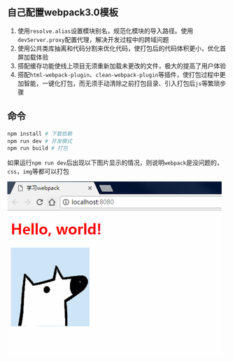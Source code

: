 ## 自己配置webpack3.0模板 

1. 使用`resolve.alias`设置模块别名，规范化模块的导入路径。使用`devServer.proxy`配置代理，解决开发过程中的跨域问题
2. 使用公共类库抽离和代码分割来优化代码，使打包后的代码体积更小，优化首屏加载体验
3. 搭配缓存功能使线上项目无须重新加载未更改的文件，极大的提高了用户体验
4. 搭配`html-webpack-plugin`、`clean-webpack-plugin`等插件，使打包过程中更加智能，一键化打包，而无须手动清除之前打包目录、引入打包后`js`等繁琐步骤

## 命令

```bash
npm install # 下载依赖
npm run dev # 开发模式
npm run build # 打包
```

如果运行`npm run dev`后出现以下图片显示的情况，则说明`webpack`是没问题的，`css`，`img`等都可以打包

![demo](./readme_pic/demo.png)